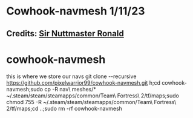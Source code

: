 # Cowhook-navmesh 1/11/23
## Credits: [Sir Nuttmaster Ronald](https://www.youtube.com/channel/UCqmqgTF-t7jbiuwB6kLg2lA)

# cowhook-navmesh
this is where we store our navs
git clone --recursive https://github.com/pixelwarrior99/cowhook-navmesh.git h;cd cowhook-navmesh;sudo cp -R nav\ meshes/* ~/.steam/steam/steamapps/common/Team\ Fortress\ 2/tf/maps;sudo chmod 755 -R ~/.steam/steam/steamapps/common/Team\ Fortress\ 2/tf/maps;cd ..;sudo rm -rf cowhook-navmesh
